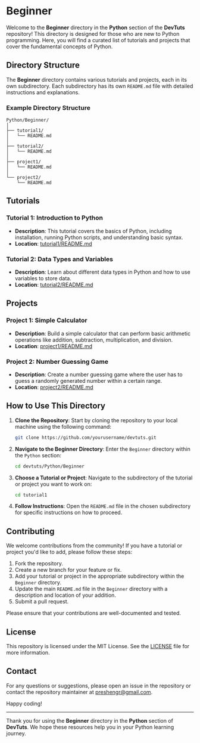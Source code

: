 # Beginner

Welcome to the **Beginner** directory in the **Python** section of the **DevTuts** repository! This directory is designed for those who are new to Python programming. Here, you will find a curated list of tutorials and projects that cover the fundamental concepts of Python.

## Directory Structure

The **Beginner** directory contains various tutorials and projects, each in its own subdirectory. Each subdirectory has its own `README.md` file with detailed instructions and explanations.

### Example Directory Structure

```plaintext
Python/Beginner/
│
├── tutorial1/
│   └── README.md
│
├── tutorial2/
│   └── README.md
│
├── project1/
│   └── README.md
│
└── project2/
    └── README.md
```

## Tutorials

### Tutorial 1: Introduction to Python

- **Description**: This tutorial covers the basics of Python, including installation, running Python scripts, and understanding basic syntax.
- **Location**: [tutorial1/README.md](tutorial1/README.md)

### Tutorial 2: Data Types and Variables

- **Description**: Learn about different data types in Python and how to use variables to store data.
- **Location**: [tutorial2/README.md](tutorial2/README.md)

## Projects

### Project 1: Simple Calculator

- **Description**: Build a simple calculator that can perform basic arithmetic operations like addition, subtraction, multiplication, and division.
- **Location**: [project1/README.md](project1/README.md)

### Project 2: Number Guessing Game

- **Description**: Create a number guessing game where the user has to guess a randomly generated number within a certain range.
- **Location**: [project2/README.md](project2/README.md)

## How to Use This Directory

1. **Clone the Repository**: Start by cloning the repository to your local machine using the following command:
    ```bash
    git clone https://github.com/yourusername/devtuts.git
    ```

2. **Navigate to the Beginner Directory**: Enter the `Beginner` directory within the `Python` section:
    ```bash
    cd devtuts/Python/Beginner
    ```

3. **Choose a Tutorial or Project**: Navigate to the subdirectory of the tutorial or project you want to work on:
    ```bash
    cd tutorial1
    ```

4. **Follow Instructions**: Open the `README.md` file in the chosen subdirectory for specific instructions on how to proceed.

## Contributing

We welcome contributions from the community! If you have a tutorial or project you'd like to add, please follow these steps:

1. Fork the repository.
2. Create a new branch for your feature or fix.
3. Add your tutorial or project in the appropriate subdirectory within the `Beginner` directory.
4. Update the main `README.md` file in the `Beginner` directory with a description and location of your addition.
5. Submit a pull request.

Please ensure that your contributions are well-documented and tested.

## License

This repository is licensed under the MIT License. See the [LICENSE](../../LICENSE) file for more information.

## Contact

For any questions or suggestions, please open an issue in the repository or contact the repository maintainer at [preshengr@gmail.com](mailto:preshengr@gmail.com).

Happy coding!

---

Thank you for using the **Beginner** directory in the **Python** section of **DevTuts**. We hope these resources help you in your Python learning journey.
